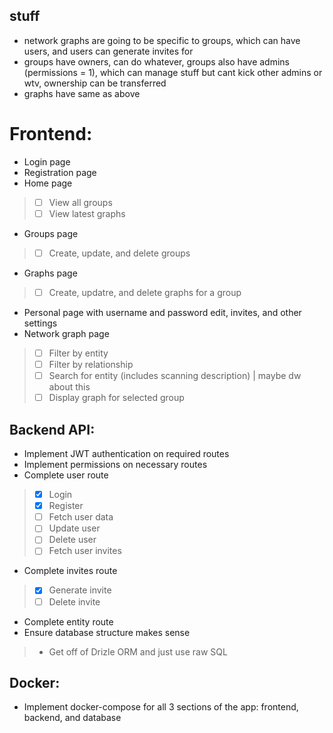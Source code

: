 ## stuff
- network graphs are going to be specific to groups, which can have users, and users can generate invites for
- groups have owners, can do whatever, groups also have admins (permissions = 1), which can manage stuff but cant kick other admins or wtv, ownership can be transferred
- graphs have same as above

# Frontend:
- Login page
- Registration page
- Home page
> - [ ] View all groups
> - [ ] View latest graphs
- Groups page
> - [ ] Create, update, and delete groups
- Graphs page
> - [ ] Create, updatre, and delete graphs for a group
- Personal page with username and password edit, invites, and other settings
- Network graph page 
> - [ ] Filter by entity
> - [ ] Filter by relationship
> - [ ] Search for entity (includes scanning description) | maybe dw about this
> - [ ] Display graph for selected group

## Backend API:
- Implement JWT authentication on required routes
- Implement permissions on necessary routes
- Complete user route
> - [x] Login
> - [x] Register
> - [ ] Fetch user data
> - [ ] Update user
> - [ ] Delete user
> - [ ] Fetch user invites
- Complete invites route
> - [x] Generate invite
> - [ ] Delete invite
- Complete entity route
- Ensure database structure makes sense
> - Get off of Drizle ORM and just use raw SQL

## Docker:
- Implement docker-compose for all 3 sections of the app: frontend, backend, and database